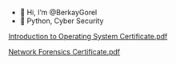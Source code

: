 - 👋 Hi, I’m @BerkayGorel
- 🌱 Python, Cyber Security 
<!---
BerkayGorel/BerkayGorel is a ✨ special ✨ repository because its `README.md` (this file) appears on your GitHub profile.
You can click the Preview link to take a look at your changes.
--->
[Introduction to Operating System Certificate.pdf](https://github.com/BerkayGorel/BerkayGorel/files/12041904/Introduction.to.Operating.System_Certificate.pdf)

[Network Forensics Certificate.pdf](https://github.com/BerkayGorel/BerkayGorel/files/12041905/Network.Forensics._Certificate.pdf)
